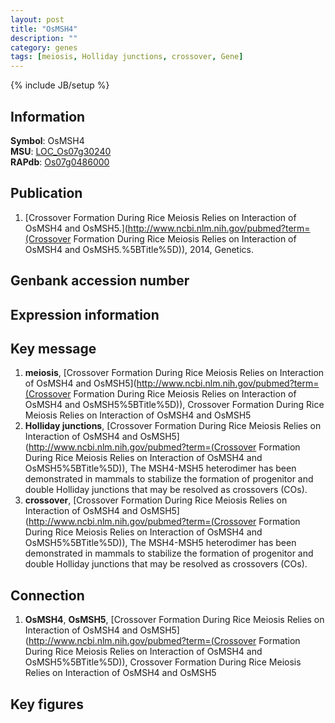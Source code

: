 ```yaml
---
layout: post
title: "OsMSH4"
description: ""
category: genes
tags: [meiosis, Holliday junctions, crossover, Gene]
---
```

{% include JB/setup %}

## Information
__Symbol__: OsMSH4  
__MSU__: [LOC_Os07g30240](http://rice.plantbiology.msu.edu/cgi-bin/ORF_infopage.cgi?orf=LOC_Os07g30240)  
__RAPdb__: [Os07g0486000](http://rapdb.dna.affrc.go.jp/viewer/gbrowse_details/irgsp1?name=Os07g0486000)  

## Publication
1. [Crossover Formation During Rice Meiosis Relies on Interaction of OsMSH4 and OsMSH5.](http://www.ncbi.nlm.nih.gov/pubmed?term=(Crossover Formation During Rice Meiosis Relies on Interaction of OsMSH4 and OsMSH5.%5BTitle%5D)), 2014, Genetics.

## Genbank accession number

## Expression information

## Key message
1. __meiosis__, [Crossover Formation During Rice Meiosis Relies on Interaction of OsMSH4 and OsMSH5](http://www.ncbi.nlm.nih.gov/pubmed?term=(Crossover Formation During Rice Meiosis Relies on Interaction of OsMSH4 and OsMSH5%5BTitle%5D)), Crossover Formation During Rice Meiosis Relies on Interaction of OsMSH4 and OsMSH5
2. __Holliday junctions__, [Crossover Formation During Rice Meiosis Relies on Interaction of OsMSH4 and OsMSH5](http://www.ncbi.nlm.nih.gov/pubmed?term=(Crossover Formation During Rice Meiosis Relies on Interaction of OsMSH4 and OsMSH5%5BTitle%5D)), The MSH4-MSH5 heterodimer has been demonstrated in mammals to stabilize the formation of progenitor and double Holliday junctions that may be resolved as crossovers (COs).
3. __crossover__, [Crossover Formation During Rice Meiosis Relies on Interaction of OsMSH4 and OsMSH5](http://www.ncbi.nlm.nih.gov/pubmed?term=(Crossover Formation During Rice Meiosis Relies on Interaction of OsMSH4 and OsMSH5%5BTitle%5D)), The MSH4-MSH5 heterodimer has been demonstrated in mammals to stabilize the formation of progenitor and double Holliday junctions that may be resolved as crossovers (COs).

## Connection
1. __OsMSH4__, __OsMSH5__, [Crossover Formation During Rice Meiosis Relies on Interaction of OsMSH4 and OsMSH5](http://www.ncbi.nlm.nih.gov/pubmed?term=(Crossover Formation During Rice Meiosis Relies on Interaction of OsMSH4 and OsMSH5%5BTitle%5D)), Crossover Formation During Rice Meiosis Relies on Interaction of OsMSH4 and OsMSH5

## Key figures


